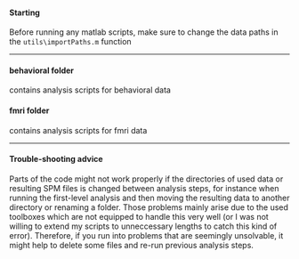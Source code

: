 
#### Starting 
Before running any matlab scripts, make sure to change the data paths in the `utils\importPaths.m` function
___
#### behavioral folder 
contains analysis scripts for behavioral data

#### fmri folder
contains analysis scripts for fmri data
___
#### Trouble-shooting advice
Parts of the code might not work properly if the directories of used data or resulting SPM files is changed between analysis steps, 
for instance when running the first-level analysis and then moving the resulting data to another directory or renaming a folder.
Those problems mainly arise due to the used toolboxes which are not equipped to handle this very well (or I was not willing to extend
my scripts to unneccessary lengths to catch this kind of error). Therefore, if you run into problems that are seemingly unsolvable,
it might help to delete some files and re-run previous analysis steps.